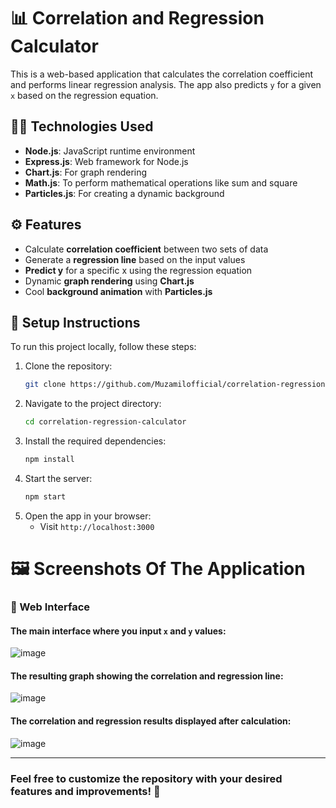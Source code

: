 # 📊 Correlation and Regression Calculator
This is a web-based application that calculates the correlation coefficient and performs linear regression analysis. The app also predicts `y` for a given `x` based on the regression equation.

## 🧑‍💻 Technologies Used
- **Node.js**: JavaScript runtime environment
- **Express.js**: Web framework for Node.js
- **Chart.js**: For graph rendering
- **Math.js**: To perform mathematical operations like sum and square
- **Particles.js**: For creating a dynamic background

## ⚙️ Features
- Calculate **correlation coefficient** between two sets of data
- Generate a **regression line** based on the input values
- **Predict y** for a specific x using the regression equation
- Dynamic **graph rendering** using **Chart.js**
- Cool **background animation** with **Particles.js**

## 📝 Setup Instructions

To run this project locally, follow these steps:

1. Clone the repository:
    ```bash
    git clone https://github.com/Muzamilofficial/correlation-regression-calculator.git
    ```
2. Navigate to the project directory:
    ```bash
    cd correlation-regression-calculator
    ```
3. Install the required dependencies:
    ```bash
    npm install
    ```
4. Start the server:
    ```bash
    npm start
    ```
5. Open the app in your browser:
    - Visit `http://localhost:3000`

# 🖼️ Screenshots Of The Application

### 🎨 Web Interface

#### The main interface where you input `x` and `y` values:
![image](https://github.com/user-attachments/assets/1d1d1f0c-489a-49e1-90e6-23438665bf3a)


#### The resulting graph showing the correlation and regression line:
![image](https://github.com/user-attachments/assets/7a166fb2-8ab3-4f09-a020-d0d206c2180e)


#### The correlation and regression results displayed after calculation:
![image](https://github.com/user-attachments/assets/5069ebb4-68c5-42c2-a0c3-c6747d950f35)

---

### Feel free to customize the repository with your desired features and improvements! 🚀
